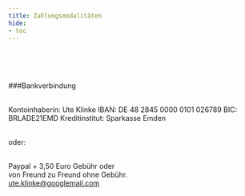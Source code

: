 ```yaml
---
title: Zahlungsmodalitäten
hide:
- toc
---
```


<br><br><br>

###Bankverbindung  

<br>
Kontoinhaberin: Ute Klinke  
IBAN: DE 48 2845 0000 0101 026789  
BIC:   BRLADE21EMD  
Kreditinstitut: Sparkasse Emden  

​<br>
oder:  
<br>

Paypal + 3,50 Euro Gebühr oder  
von Freund zu Freund ohne Gebühr.  
[ute.klinke@googlemail.com](mailto:ute.klinke@googlemail.com)  
